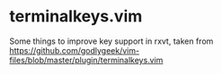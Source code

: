 terminalkeys.vim
================

Some things to improve key support in rxvt, taken from https://github.com/godlygeek/vim-files/blob/master/plugin/terminalkeys.vim